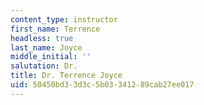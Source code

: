```yaml
---
content_type: instructor
first_name: Terrence
headless: true
last_name: Joyce
middle_initial: ''
salutation: Dr.
title: Dr. Terrence Joyce
uid: 50450bd3-3d3c-5b03-3412-89cab27ee017
---
```

